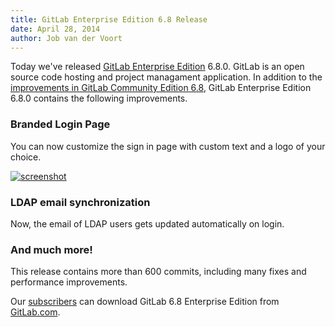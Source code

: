 ```yaml
---
title: GitLab Enterprise Edition 6.8 Release
date: April 28, 2014
author: Job van der Voort
---
```

Today we've released [GitLab Enterprise Edition](/gitlab-ee/) 6.8.0. 
GitLab is an open source code hosting and project managament application.
In addition to the [improvements in GitLab Community Edition 6.8](/2014/03/21/gitlab-6-dot-8-released/), GitLab Enterprise Edition 6.8.0 contains the following improvements.

<!--more-->

### Branded Login Page

You can now customize the sign in page with custom text and a logo of your choice.

[![screenshot](/images/6_8/branded_login.png)](/images/6_8/branded_login.png)


### LDAP email synchronization

Now, the email of LDAP users gets updated automatically on login.

### And much more!

This release contains more than 600 commits, including many fixes and performance improvements.

Our [subscribers](https://www.gitlab.com/subscription/) can download GitLab 6.8 Enterprise Edition from [GitLab.com](https://gitlab.com).

